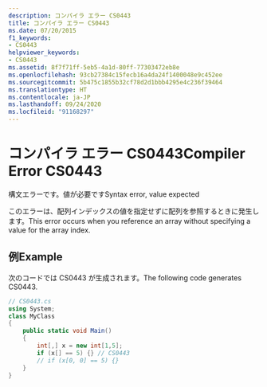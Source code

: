 ```yaml
---
description: コンパイラ エラー CS0443
title: コンパイラ エラー CS0443
ms.date: 07/20/2015
f1_keywords:
- CS0443
helpviewer_keywords:
- CS0443
ms.assetid: 8f7f71ff-5eb5-4a1d-80ff-77303472eb8e
ms.openlocfilehash: 93cb27384c15fecb16a4da24f1400048e9c452ee
ms.sourcegitcommit: 5b475c1855b32cf78d2d1bbb4295e4c236f39464
ms.translationtype: HT
ms.contentlocale: ja-JP
ms.lasthandoff: 09/24/2020
ms.locfileid: "91168297"
---
```

# <a name="compiler-error-cs0443"></a><span data-ttu-id="e1fbf-103">コンパイラ エラー CS0443</span><span class="sxs-lookup"><span data-stu-id="e1fbf-103">Compiler Error CS0443</span></span>

<span data-ttu-id="e1fbf-104">構文エラーです。値が必要です</span><span class="sxs-lookup"><span data-stu-id="e1fbf-104">Syntax error, value expected</span></span>  
  
 <span data-ttu-id="e1fbf-105">このエラーは、配列インデックスの値を指定せずに配列を参照するときに発生します。</span><span class="sxs-lookup"><span data-stu-id="e1fbf-105">This error occurs when you reference an array without specifying a value for the array index.</span></span>  
  
## <a name="example"></a><span data-ttu-id="e1fbf-106">例</span><span class="sxs-lookup"><span data-stu-id="e1fbf-106">Example</span></span>  

 <span data-ttu-id="e1fbf-107">次のコードでは CS0443 が生成されます。</span><span class="sxs-lookup"><span data-stu-id="e1fbf-107">The following code generates CS0443.</span></span>  
  
```csharp  
// CS0443.cs
using System;
class MyClass
{  
    public static void Main()
    {  
        int[,] x = new int[1,5];  
        if (x[] == 5) {} // CS0443  
        // if (x[0, 0] == 5) {}
    }  
}  
```

